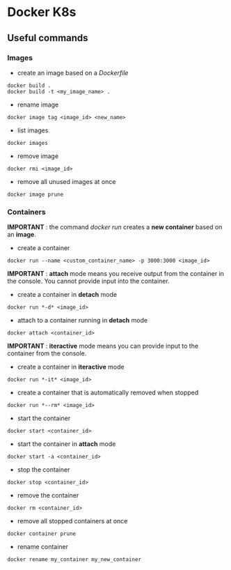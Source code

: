 # Docker K8s

## Useful commands

### Images

- create an image based on a *Dockerfile*
```
docker build .
docker build -t <my_image_name> .
```

- rename image
```
docker image tag <image_id> <new_name>
```

- list images
```
docker images
```

- remove image
```
docker rmi <image_id>
```

- remove all unused images at once
```
docker image prune
```

### Containers
**IMPORTANT** : the command *docker run* creates a **new container** based on an **image**.

- create a container
```
docker run --name <custom_container_name> -p 3000:3000 <image_id>
```

**IMPORTANT** : **attach** mode means you receive output from the container in the console. You cannot provide input into the container.

- create a container in **detach** mode
```
docker run *-d* <image_id>
```

- attach to a container running in **detach** mode
```
docker attach <container_id>
```

**IMPORTANT** : **iteractive** mode means you can provide input to the container from the console.

- create a container in **iteractive** mode
```
docker run *-it* <image_id>
```

- create a container that is automatically removed when stopped
```
docker run *--rm* <image_id>
```

- start the container
```
docker start <container_id>
```

- start the container in **attach** mode
```
docker start -a <container_id>
```

- stop the container
```
docker stop <container_id>
```

- remove the container
```
docker rm <container_id>
```

- remove all stopped containers at once
```
docker container prune
```

- rename container
```
docker rename my_container my_new_container
```
